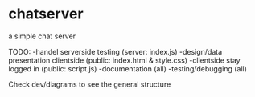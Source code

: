 # chatserver
a simple chat server

TODO:
-handel serverside testing (server: index.js)
-design/data presentation clientside (public: index.html & style.css)
-clientside stay logged in (public: script.js)
-documentation (all)
-testing/debugging (all)

Check dev/diagrams to see the general structure